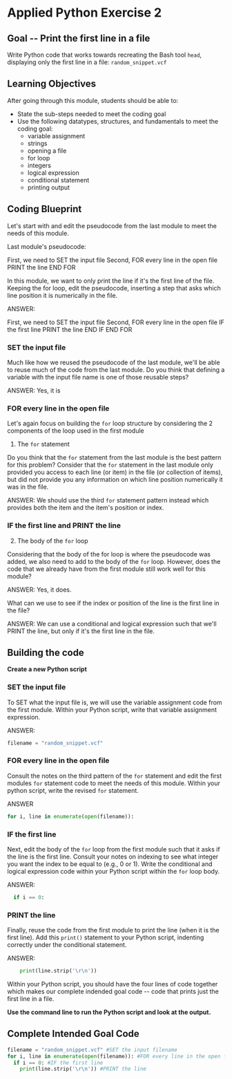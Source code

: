 

# Applied Python Exercise 2

## Goal -- Print the first line in a file

Write Python code that works towards recreating the Bash tool `head`, displaying only the first line in a file: `random_snippet.vcf`

## Learning Objectives

After going through this module, students should be able to:

* State the sub-steps needed to meet the coding goal
* Use the following datatypes, structures, and fundamentals to meet the coding goal:
  * variable assignment
  * strings
  * opening a file
  * for loop
  * integers
  * logical expression
  * conditional statement
  * printing output

## Coding Blueprint

Let's start with and edit the pseudocode from the last module to meet the needs of this module.

Last module's pseudocode:

First, we need to SET the input file
Second, FOR every line in the open file
  PRINT the line
END FOR

In this module, we want to only print the line if it's the first line of the file. Keeping the for loop, edit the pseudocode, inserting a step that asks which line position it is numerically in the file.

ANSWER:

First, we need to SET the input file
Second, FOR every line in the open file
  IF the first line
    PRINT the line
  END IF
END FOR

### SET the input file

Much like how we reused the pseudocode of the last module, we'll be able to reuse much of the code from the last module. Do you think that defining a variable with the input file name is one of those reusable steps? 

ANSWER: Yes, it is

### FOR every line in the open file

Let's again focus on building the `for` loop structure by considering the 2 components of the loop used in the first module

1. The `for` statement

  Do you think that the `for` statement from the last module is the best pattern for this problem? Consider that the `for` statement in the last module only provided you access to each line (or item) in the file (or collection of items), but did not provide you any information on which line position numerically it was in the file.
  
  ANSWER: We should use the third `for` statement pattern instead which provides both the item and the item's position or index.

### IF the first line and PRINT the line

2. The body of the `for` loop
  
  Considering that the body of the for loop is where the pseudocode was added, we also need to add to the body of the `for` loop. However, does the code that we already have from the first module still work well for this module?
  
  ANSWER: Yes, it does.
  
  What can we use to see if the index or position of the line is the first line in the file? 
  
  ANSWER: We can use a conditional and logical expression such that we'll PRINT the line, but only if it's the first line in the file.
  

## Building the code

**Create a new Python script**

### SET the input file

To SET what the input file is, we will use the variable assignment code from the first module. Within your Python script, write that variable assignment expression. 

ANSWER:

```python
filename = "random_snippet.vcf"
```

### FOR every line in the open file

Consult the notes on the third pattern of the `for` statement and edit the first modules `for` statement code to meet the needs of this module. Within your python script, write the revised `for` statement.

ANSWER

```python
for i, line in enumerate(open(filename)):
```


### IF the first line

Next, edit the body of the `for` loop from the first module such that it asks if the line is the first line. Consult your notes on indexing to see what integer you want the index to be equal to (e.g., 0 or 1). Write the conditional and logical expression code within your Python script within the `for` loop body.

ANSWER:

```python
  if i == 0:
```

### PRINT the line

Finally, reuse the code from the first module to print the line (when it is the first line). Add this `print()` statement to your Python script, indenting correctly under the conditional statement.

ANSWER:

```python
    print(line.strip('\r\n'))
```

Within your Python script, you should have the four lines of code together which makes our complete indended goal code -- code that prints just the first line in a file.

**Use the command line to run the Python script and look at the output.**

## Complete Intended Goal Code


```python
filename = "random_snippet.vcf" #SET the input filename
for i, line in enumerate(open(filename)): #FOR every line in the open file
  if i == 0: #IF the first line
    print(line.strip('\r\n')) #PRINT the line
```
